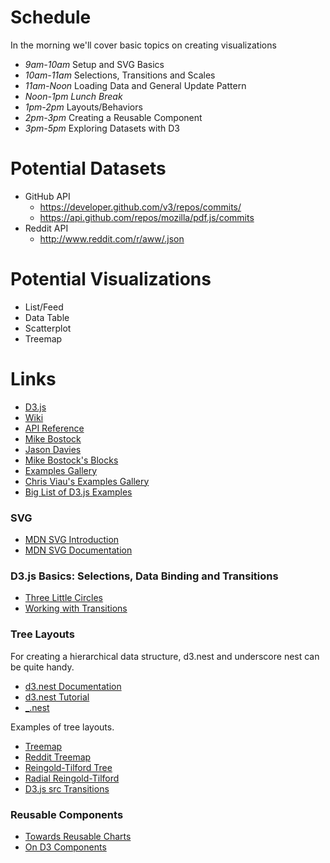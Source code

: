 # Schedule

In the morning we'll cover basic topics on creating visualizations 

* *9am-10am* Setup and SVG Basics
* *10am-11am* Selections, Transitions and Scales
* *11am-Noon* Loading Data and General Update Pattern
* *Noon-1pm Lunch Break*
* *1pm-2pm* Layouts/Behaviors
* *2pm-3pm* Creating a Reusable Component
* *3pm-5pm* Exploring Datasets with D3

# Potential Datasets

* GitHub API
  * https://developer.github.com/v3/repos/commits/
  * https://api.github.com/repos/mozilla/pdf.js/commits
* Reddit API
  * http://www.reddit.com/r/aww/.json

# Potential Visualizations

* List/Feed
* Data Table
* Scatterplot
* Treemap

# Links

* [D3.js](http://d3js.org/)
* [Wiki](https://github.com/mbostock/d3/wiki)
* [API Reference](https://github.com/mbostock/d3/wiki/API-Reference)
* [Mike Bostock](http://bost.ocks.org/mike/)
* [Jason Davies](https://www.jasondavies.com/)
* [Mike Bostock's Blocks](http://bl.ocks.org/mbostock)
* [Examples Gallery](https://github.com/mbostock/d3/wiki/Gallery)
* [Chris Viau's Examples Gallery](http://christopheviau.com/d3list/gallery.html)
* [Big List of D3.js Examples](http://christopheviau.com/d3list/index.html)

### SVG

* [MDN SVG Introduction](https://developer.mozilla.org/en-US/docs/Web/SVG/Tutorial/Introduction)
* [MDN SVG Documentation](https://developer.mozilla.org/en-US/docs/Web/SVG)

### D3.js Basics: Selections, Data Binding and Transitions

* [Three Little Circles](http://bost.ocks.org/mike/circles/)
* [Working with Transitions](http://bost.ocks.org/mike/transition/)

### Tree Layouts

For creating a hierarchical data structure, d3.nest and underscore nest can be quite handy.

* [d3.nest Documentation](https://github.com/mbostock/d3/wiki/Arrays#-nest)
* [d3.nest Tutorial](http://bl.ocks.org/phoebebright/raw/3176159/)
* [_.nest](https://github.com/iros/underscore.nest)

Examples of tree layouts.

* [Treemap](http://bl.ocks.org/mbostock/4063582)
* [Reddit Treemap](http://bl.ocks.org/syntagmatic/b6821801c222d4d3bfe0)
* [Reingold-Tilford Tree](http://bl.ocks.org/mbostock/4339184)
* [Radial Reingold-Tilford](http://bl.ocks.org/mbostock/4063550)
* [D3.js src Transitions](http://bl.ocks.org/syntagmatic/4092944)

### Reusable Components

* [Towards Reusable Charts](http://bost.ocks.org/mike/chart/)
* [On D3 Components](http://ag.svbtle.com/on-d3-components)
